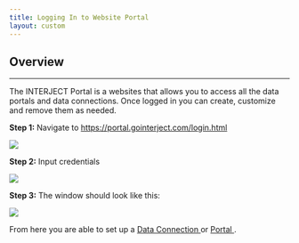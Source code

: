 ```yaml
---
title: Logging In to Website Portal
layout: custom
---
```


##  **Overview**
---
The INTERJECT Portal is a websites that allows you to access all the data portals and data connections. Once logged in you can create, customize and remove them as needed. 

**Step 1:** Navigate to [ https://portal.gointerject.com/login.html ](https://portal.gointerject.com/login.html)

![](attachments/142278762/144277849.png)

**Step 2:** Input credentials 

![](attachments/142278762/144277854.png)

**Step 3:** The window should look like this: 

![](attachments/142278762/144376241.png)

From here you are able to set up a [ Data Connection ](/wPortal/Lab-15.2-Database-Connection_136249415.html) or [ Portal ](/wPortal/Data-Portals_324665363.html) . 

